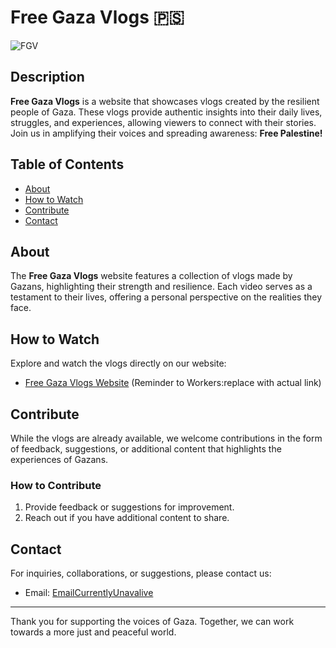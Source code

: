 # Free Gaza Vlogs 🇵🇸
![FGV](https://user-images.githubusercontent.com/3369400/133268513-5bfe2f93-4402-42c9-a403-81c9e86934b6.jpeg)  
## Description
**Free Gaza Vlogs** is a website that showcases vlogs created by the resilient people of Gaza. These vlogs provide authentic insights into their daily lives, struggles, and experiences, allowing viewers to connect with their stories. Join us in amplifying their voices and spreading awareness: **Free Palestine!**

## Table of Contents
- [About](#about)
- [How to Watch](#how-to-watch)
- [Contribute](#contribute)
- [Contact](#contact)

## About
The **Free Gaza Vlogs** website features a collection of vlogs made by Gazans, highlighting their strength and resilience. Each video serves as a testament to their lives, offering a personal perspective on the realities they face.

## How to Watch
Explore and watch the vlogs directly on our website:
- [Free Gaza Vlogs Website](https://yourwebsite.com) (Reminder to Workers:replace with actual link)

## Contribute
While the vlogs are already available, we welcome contributions in the form of feedback, suggestions, or additional content that highlights the experiences of Gazans.

### How to Contribute
1. Provide feedback or suggestions for improvement.
2. Reach out if you have additional content to share.

## Contact
For inquiries, collaborations, or suggestions, please contact us:
- Email: [EmailCurrentlyUnavalive](Unavalible)


---

Thank you for supporting the voices of Gaza. Together, we can work towards a more just and peaceful world.


